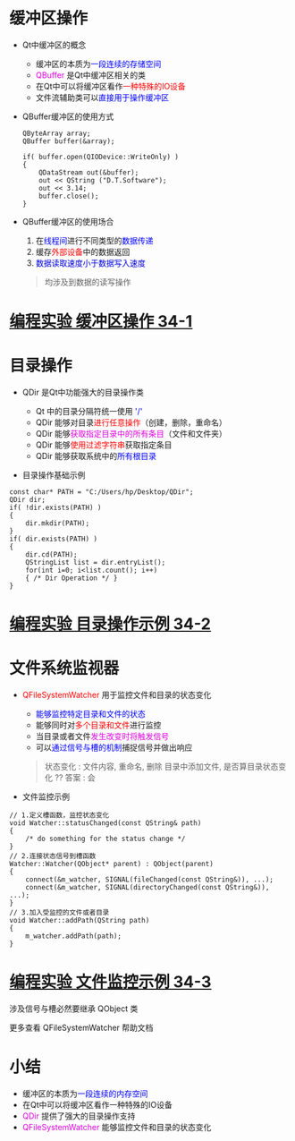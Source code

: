 # 缓冲区操作

- Qt中缓冲区的概念
    - 缓冲区的本质为<font color=blue>一段连续的存储空间</font>
    - <font color=#d0d>QBuffer</font> 是Qt中缓冲区相关的类
    - 在Qt中可以将缓冲区看作<font color=red>一种特殊的IO设备</font>
    - 文件流辅助类可以<font color=blue>直接用于操作缓冲区</font>

- QBuffer缓冲区的使用方式
    ```cp
    QByteArray array;
    QBuffer buffer(&array);

    if( buffer.open(QIODevice::WriteOnly) )
    {
        QDataStream out(&buffer);
        out << QString ("D.T.Software");
        out << 3.14;
        buffer.close();
    }
    ```

- QBuffer缓冲区的使用场合
    1. 在<font color=blue>线程间</font>进行不同类型的<font color=blue>数据传递</font>
    2. 缓存<font color=red>外部设备</font>中的数据返回
    3. <font color=#00d>数据读取速度小于数据写入速度</font>

    > 均涉及到数据的读写操作

# [<u>编程实验 缓冲区操作 34-1</u>](code/034_Buffer_operations_and_directory_operations)

# 目录操作

- QDir 是Qt中功能强大的目录操作类
    - Qt 中的目录分隔符统一使用 <font color=blue>'/'</font>
    - QDir 能够对目录<font color=red>进行任意操作</font>（创建，删除，重命名）
    - QDir 能够<font color=#d0d>获取指定目录中的所有条目</font>（文件和文件夹）
    - QDir 能够<font color=red>使用过滤字符串</font>获取指定条目
    - QDir 能够获取系统中的<font color=blue>所有根目录</font>

- 目录操作基础示例

```cp
const char* PATH = "C:/Users/hp/Desktop/QDir";
QDir dir;
if( !dir.exists(PATH) )
{
    dir.mkdir(PATH);
}
if( dir.exists(PATH) )
{
    dir.cd(PATH);
    QStringList list = dir.entryList();
    for(int i=0; i<list.count(); i++)
    { /* Dir Operation */ }
}
```

# [<u>编程实验 目录操作示例 34-2</u>](code/034_Buffer_operations_and_directory_operations)

# 文件系统监视器
- <font color=red>QFileSystemWatcher</font> 用于监控文件和目录的状态变化
    - <font color=blue>能够监控特定目录和文件的状态</font>
    - 能够同时对<font color=red>多个目录和文件</font>进行监控
    - 当目录或者文件<font color=#d0d>发生改变时将触发信号</font>
    - 可以<font color=blue>通过信号与槽的机制</font>捕捉信号并做出响应
    > 状态变化 : 文件内容, 重命名, 删除
    > 目录中添加文件, 是否算目录状态变化 ?? 答案 : 会

- 文件监控示例

```cp
// 1.定义槽函数，监控状态变化
void Watcher::statusChanged(const QString& path)
{
    /* do something for the status change */
}
// 2.连接状态信号到槽函数
Watcher::Watcher(QObject* parent) : QObject(parent)
{
    connect(&m_watcher, SIGNAL(fileChanged(const QString&)), ...);
    connect(&m_watcher, SIGNAL(directoryChanged(const QString&)), ...);
}
// 3.加入受监控的文件或者目录
void Watcher::addPath(QString path)
{
    m_watcher.addPath(path);
}
```

# [<u>编程实验 文件监控示例 34-3</u>](code/034_Buffer_operations_and_directory_operations)
涉及信号与槽必然要继承 QObject 类

更多查看 QFileSystemWatcher 帮助文档

# 小结
- 缓冲区的本质为<font color=blue>一段连续的内存空间</font>
- 在Qt中可以将缓冲区看作一种特殊的IO设备
- <font color=#d0d>QDir</font> 提供了强大的目录操作支持
- <font color=#d0d>QFileSystemWatcher</font> 能够监控文件和目录的状态变化